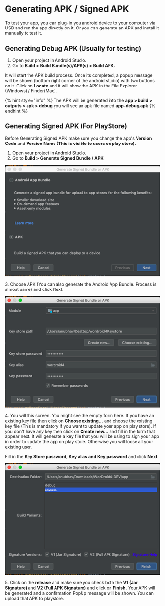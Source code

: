 # Generating APK / Signed APK

To test your app, you can plug-in you android device to your computer via USB and run the app directly on it. Or you can generate an APK and install it manually to test it.

## Generating Debug APK (Usually for testing)

1. Open your project in Android Studio.
2. Go to **Build > Build Bundle(s)/APK(s) > Build APK.**

It will start the APK build process. Once its completed, a popup message will be shown (bottom right corner of the android studio) with two buttons on it. Click on **Locate** and it will show the APK in the  File Explorer (Windows) / Finder(Mac).

{% hint style="info" %}
The APK will be generated into the **app > build > outputs > apk > debug** you will see an apk file named **app-debug.apk**
{% endhint %}

## Generating Signed APK (For PlayStore)

Before Generating Signed APK make sure you change the app's **Version Code** and **Version Name (**This is visible to users on play store**).**&#x20;

1. Open your project in Android Studio.
2. Go to **Build > Generate Signed Bundle / APK**&#x20;

![](<../.gitbook/assets/Screenshot 2020-01-28 at 3.09.51 PM.png>)

&#x20;  3\. Choose APK (You can also generate the Android App Bundle. Process is almost same) and click Next.

![](<../.gitbook/assets/Screenshot 2020-01-28 at 3.12.00 PM.png>)

&#x20;   4\. You will this screen. You might see the empty form here. If you have an existing key file then click on **Choose existing...** and choose the existing key file (This is mandatory if you want to update your app on play store). If you don't have any key then click on **Create new...** and fill in the form that appear next. It will generate a key file that you will be using to sign  your app in order to update the app on play store. Otherwise you will loose all your existing user.&#x20;

Fill in the **Key Store password, Key alias and Key password** and click **Next**

![](<../.gitbook/assets/Screenshot 2020-01-28 at 3.18.28 PM.png>)

&#x20;   5\. Click on the **release** and make sure you check both the **V1 (Jar Signature)** and **V2 (Full APK Signature)** and click on **Finish.** Your APK will be generated and a confirmation PopUp message will be shown. You can upload that APK to playstore.
